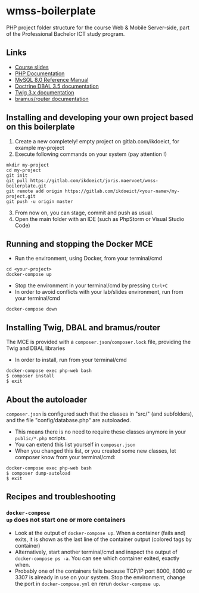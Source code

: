 # wmss-boilerplate
PHP project folder structure for the course Web &amp; Mobile Server-side, part of the Professional Bachelor ICT study program.

## Links

* [Course slides](https://intern.ikdoeict.be/apps/leercentrum/courses/wmss-course-materials/)
* [PHP Documentation](https://www.php.net/docs.php)
* [MySQL 8.0 Reference Manual](https://dev.mysql.com/doc/refman/8.0/en/)
* [Doctrine DBAL 3.5 documentation](https://www.doctrine-project.org/projects/doctrine-dbal/en/current/index.html)
* [Twig 3.x documentation](https://twig.symfony.com/doc/3.x/)
* [bramus/router documentation](https://github.com/bramus/router)

## Installing and developing your own project based on this boilerplate

1. Create a new completely! empty project on gitlab.com/ikdoeict, for example my-project
2. Execute following commands on your system (pay attention !)
```shell
mkdir my-project
cd my-project
git init
git pull https://gitlab.com/ikdoeict/joris.maervoet/wmss-boilerplate.git
git remote add origin https://gitlab.com/ikdoeict/<your-name>/my-project.git
git push -u origin master
```
3. From now on, you can stage, commit and push as usual.
4. Open the main folder with an IDE (such as PhpStorm or Visual Studio Code)

## Running and stopping the Docker MCE

* Run the environment, using Docker, from your terminal/cmd
```shell
cd <your-project>
docker-compose up
```
* Stop the environment in your terminal/cmd by pressing <code>Ctrl+C</code>
* In order to avoid conflicts with your lab/slides environment, run from your terminal/cmd
```shell
docker-compose down
```

## Installing Twig, DBAL and bramus/router

The MCE is provided with a `composer.json`/`composer.lock` file, providing the Twig and DBAL libraries
* In order to install, run from your terminal/cmd
```shell
docker-compose exec php-web bash
$ composer install
$ exit
```

## About the autoloader

`composer.json` is configured such that the classes in "src/" (and subfolders), and the file "config/database.php" are autoloaded.
* This means there is no need to require these classes anymore in your `public/*.php` scripts.
* You can extend this list yourself in `composer.json`
* When you changed this list, or you created some new classes, let composer know from your terminal/cmd:
```shell
docker-compose exec php-web bash
$ composer dump-autoload
$ exit
```

## Recipes and troubleshooting

### <code>docker-compose up</code> does not start one or more containers
* Look at the output of <code>docker-compose up</code>. When a container (fails and) exits, it is shown as the last line of the container output (colored tags by container)
* Alternatively, start another terminal/cmd and inspect the output of <code>docker-compose ps -a</code>. You can see which container exited, exactly when.
* Probably one of the containers fails because TCP/IP port 8000, 8080 or 3307 is already in use on your system. Stop the environment, change the port in <code>docker-compose.yml</code> en rerun <code>docker-compose up</code>.


